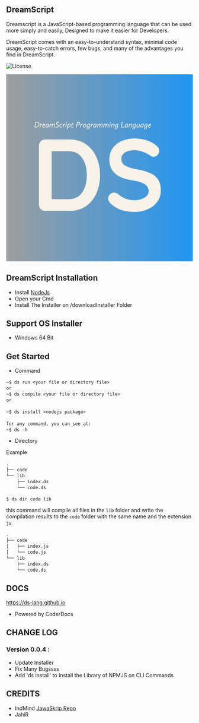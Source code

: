 ## DreamScript
Dreamscript is a JavaScript-based programming language that can be used more simply and easily, Designed to make it easier for Developers.

DreamScript comes with an easy-to-understand syntax, minimal code usage, easy-to-catch errors, few bugs, and many of the advantages you find in DreamScript.



![License](https://img.shields.io/badge/License-MIT-blue.svg)

![Image](https://raw.githubusercontent.com/ds-lang/DreamScript/main/imagee.jpg)


## DreamScript Installation

- Install [NodeJs](https://nodejs.org/en/)
- Open your Cmd
- Install The Installer on /downloadInstaller Folder

## Support OS Installer
- Windows 64 Bit

## Get Started

- Command
```
~$ ds run <your file or directory file>
or
~$ ds compile <your file or directory file>
or

~$ ds install <nodejs package>

for any command, you can see at:
~$ ds -h
```

- Directory

Example
```
.
├── code
└── lib
    ├── index.ds
    └── code.ds
```

`$ ds dir code lib`

this command will compile all files in the `lib` folder and write the compilation results to the `code` folder with the same name and the extension `js`
```
.
├── code
│   ├── index.js
│   └── code.js
└── lib
    ├── index.ds
    └── code.ds

```

## DOCS
https://ds-lang.github.io
- Powered by CoderDocs


## CHANGE LOG
### Version 0.0.4 :
- Update Installer
- Fix Many Bugssss
- Add 'ds install' to Install the Library of NPMJS on CLI Commands



## CREDITS
- IndMind [JawaSkrip Repo](https://github.com/Jawaksrip/jawaskrip)
- JahiR
